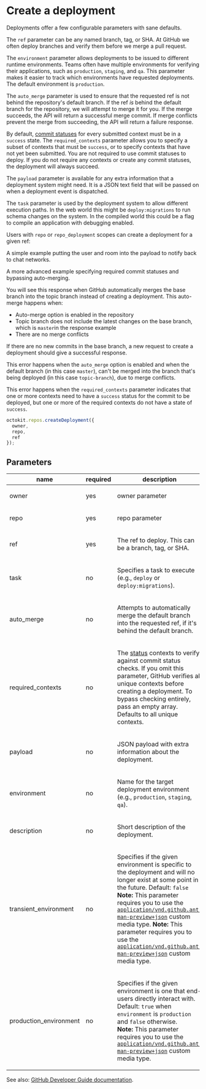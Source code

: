 # Create a deployment

Deployments offer a few configurable parameters with sane defaults.

The `ref` parameter can be any named branch, tag, or SHA. At GitHub we often deploy branches and verify them before we merge a pull request.

The `environment` parameter allows deployments to be issued to different runtime environments. Teams often have multiple environments for verifying their applications, such as `production`, `staging`, and `qa`. This parameter makes it easier to track which environments have requested deployments. The default environment is `production`.

The `auto_merge` parameter is used to ensure that the requested ref is not behind the repository's default branch. If the ref _is_ behind the default branch for the repository, we will attempt to merge it for you. If the merge succeeds, the API will return a successful merge commit. If merge conflicts prevent the merge from succeeding, the API will return a failure response.

By default, [commit statuses](https://developer.github.com/v3/repos/statuses) for every submitted context must be in a `success` state. The `required_contexts` parameter allows you to specify a subset of contexts that must be `success`, or to specify contexts that have not yet been submitted. You are not required to use commit statuses to deploy. If you do not require any contexts or create any commit statuses, the deployment will always succeed.

The `payload` parameter is available for any extra information that a deployment system might need. It is a JSON text field that will be passed on when a deployment event is dispatched.

The `task` parameter is used by the deployment system to allow different execution paths. In the web world this might be `deploy:migrations` to run schema changes on the system. In the compiled world this could be a flag to compile an application with debugging enabled.

Users with `repo` or `repo_deployment` scopes can create a deployment for a given ref:

A simple example putting the user and room into the payload to notify back to chat networks.

A more advanced example specifying required commit statuses and bypassing auto-merging.

You will see this response when GitHub automatically merges the base branch into the topic branch instead of creating a deployment. This auto-merge happens when:

- Auto-merge option is enabled in the repository
- Topic branch does not include the latest changes on the base branch, which is `master`in the response example
- There are no merge conflicts

If there are no new commits in the base branch, a new request to create a deployment should give a successful response.

This error happens when the `auto_merge` option is enabled and when the default branch (in this case `master`), can't be merged into the branch that's being deployed (in this case `topic-branch`), due to merge conflicts.

This error happens when the `required_contexts` parameter indicates that one or more contexts need to have a `success` status for the commit to be deployed, but one or more of the required contexts do not have a state of `success`.

```js
octokit.repos.createDeployment({
  owner,
  repo,
  ref
});
```

## Parameters

<table>
  <thead>
    <tr>
      <th>name</th>
      <th>required</th>
      <th>description</th>
    </tr>
  </thead>
  <tbody>
    <tr><td>owner</td><td>yes</td><td>

owner parameter

</td></tr>
<tr><td>repo</td><td>yes</td><td>

repo parameter

</td></tr>
<tr><td>ref</td><td>yes</td><td>

The ref to deploy. This can be a branch, tag, or SHA.

</td></tr>
<tr><td>task</td><td>no</td><td>

Specifies a task to execute (e.g., `deploy` or `deploy:migrations`).

</td></tr>
<tr><td>auto_merge</td><td>no</td><td>

Attempts to automatically merge the default branch into the requested ref, if it's behind the default branch.

</td></tr>
<tr><td>required_contexts</td><td>no</td><td>

The [status](https://developer.github.com/v3/repos/statuses/) contexts to verify against commit status checks. If you omit this parameter, GitHub verifies all unique contexts before creating a deployment. To bypass checking entirely, pass an empty array. Defaults to all unique contexts.

</td></tr>
<tr><td>payload</td><td>no</td><td>

JSON payload with extra information about the deployment.

</td></tr>
<tr><td>environment</td><td>no</td><td>

Name for the target deployment environment (e.g., `production`, `staging`, `qa`).

</td></tr>
<tr><td>description</td><td>no</td><td>

Short description of the deployment.

</td></tr>
<tr><td>transient_environment</td><td>no</td><td>

Specifies if the given environment is specific to the deployment and will no longer exist at some point in the future. Default: `false`  
**Note:** This parameter requires you to use the [`application/vnd.github.ant-man-preview+json`](https://developer.github.com/v3/previews/#enhanced-deployments) custom media type. **Note:** This parameter requires you to use the [`application/vnd.github.ant-man-preview+json`](https://developer.github.com/v3/previews/#enhanced-deployments) custom media type.

</td></tr>
<tr><td>production_environment</td><td>no</td><td>

Specifies if the given environment is one that end-users directly interact with. Default: `true` when `environment` is `production` and `false` otherwise.  
**Note:** This parameter requires you to use the [`application/vnd.github.ant-man-preview+json`](https://developer.github.com/v3/previews/#enhanced-deployments) custom media type.

</td></tr>
  </tbody>
</table>

See also: [GitHub Developer Guide documentation](endpoint.documentationUrl).
